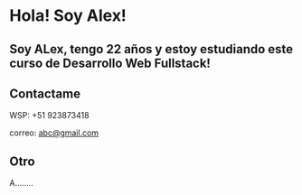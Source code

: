 # Hola! Soy Alex!

## Soy ALex, tengo 22 años y estoy estudiando este curso de Desarrollo Web Fullstack!


## Contactame
WSP: +51 923873418

correo: abc@gmail.com


## Otro

A........